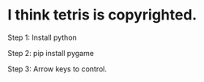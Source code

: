 # I think tetris is copyrighted.

Step 1: Install python

Step 2: pip install pygame

Step 3: Arrow keys to control.

